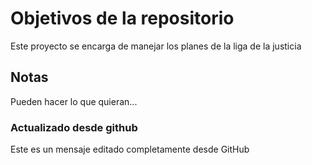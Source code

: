 # Objetivos de la repositorio

Este proyecto se encarga de manejar los planes de la liga de la justicia

## Notas
Pueden hacer lo que quieran...


### Actualizado desde github
Este es un mensaje editado completamente desde GitHub




